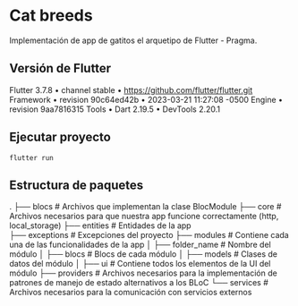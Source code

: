 # Cat breeds

Implementación de app de gatitos el arquetipo de Flutter - Pragma.

## Versión de Flutter

Flutter 3.7.8 • channel stable • https://github.com/flutter/flutter.git
Framework • revision 90c64ed42b • 2023-03-21 11:27:08 -0500
Engine • revision 9aa7816315
Tools • Dart 2.19.5 • DevTools 2.20.1

## Ejecutar proyecto

```
flutter run
```

## Estructura de paquetes

.
├── blocs # Archivos que implementan la clase BlocModule
├── core # Archivos necesarios para que nuestra app funcione correctamente (http, local_storage)
├── entities # Entidades de la app  
├── exceptions # Excepciones del proyecto
├── modules # Contiene cada una de las funcionalidades de la app
│ ├── folder_name # Nombre del módulo
│ ├── blocs # Blocs de cada módulo
│ ├── models # Clases de datos del módulo
│ ├── ui # Contiene todos los elementos de la UI del módulo
├── providers # Archivos necesarios para la implementación de patrones de manejo de estado
alternativos a los BLoC
└── services # Archivos necesarios para la comunicación con servicios externos